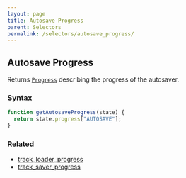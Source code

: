 ```yaml
---
layout: page
title: Autosave Progress
parent: Selectors
permalink: /selectors/autosave_progress/
---
```


## Autosave Progress

Returns [`Progress`](../External/progress.js) describing the progress of the autosaver.

### Syntax

```js
function getAutosaveProgress(state) {
  return state.progress["AUTOSAVE"];
}
```

### Related

- [track_loader_progress](./track_loader_progress.md)
- [track_saver_progress](./track_saver_progress.md)
